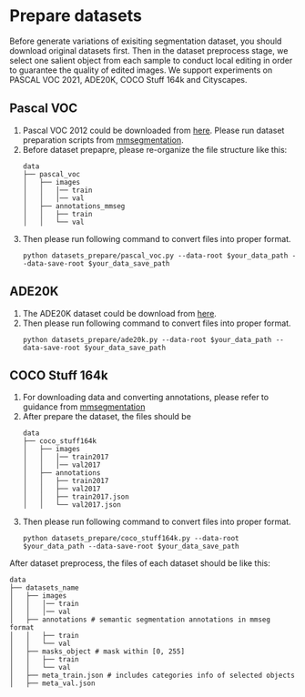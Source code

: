 # Prepare datasets
Before generate variations of exisiting segmentation dataset, you should download original datasets first. Then in the dataset preprocess stage, we select one salient object from each sample to conduct local editing in order to guarantee the quality of edited images. We support experiments on PASCAL VOC 2021, ADE20K, COCO Stuff 164k and Cityscapes.

## Pascal VOC
1. Pascal VOC 2012 could be downloaded from [here](http://host.robots.ox.ac.uk/pascal/VOC/voc2012/VOCtrainval_11-May-2012.tar). Please run dataset preparation scripts from [mmsegmentation](https://github.com/open-mmlab/mmsegmentation/blob/main/docs/en/user_guides/2_dataset_prepare.md#pascal-voc).
2. Before dataset prepapre, please re-organize the file structure like this:
    ```none
    data
    ├── pascal_voc
    │   ├── images
    │   │   │── train
    │   │   │── val
    │   ├── annotations_mmseg
    │   │   ├── train
    │   │   └── val
    ``` 
3. Then please run following command to convert files into proper format.
    ```shell
    python datasets_prepare/pascal_voc.py --data-root $your_data_path --data-save-root $your_data_save_path
    ```


## ADE20K
1. The ADE20K dataset could be download from [here](https://data.csail.mit.edu/places/ADEchallenge/ADEChallengeData2016.zip).
2. Then please run following command to convert files into proper format.
   ```shell
   python datasets_prepare/ade20k.py --data-root $your_data_path --data-save-root $your_data_save_path
   ```

## COCO Stuff 164k
1. For downloading data and converting annotations, please refer to guidance from [mmsegmentation](https://github.com/open-mmlab/mmsegmentation/blob/main/docs/en/user_guides/2_dataset_prepare.md#coco-stuff-164k)
2. After prepare the dataset, the files should be 
    ```none
    data
    ├── coco_stuff164k
    │   ├── images
    │   │   │── train2017
    │   │   │── val2017
    │   ├── annotations
    │   │   ├── train2017
    │   │   ├── val2017
    │   │   ├── train2017.json 
    │   │   └── val2017.json
    ```
3. Then please run following command to convert files into proper format.
   ```shell
   python datasets_prepare/coco_stuff164k.py --data-root $your_data_path --data-save-root $your_data_save_path
   ```


After dataset preprocess, the files of each dataset should be like this:
```none
data
├── datasets_name
│   ├── images
│   │   │── train
│   │   │── val
│   ├── annotations # semantic segmentation annotations in mmseg format
│   │   ├── train
│   │   └── val
│   ├── masks_object # mask within [0, 255]
│   │   ├── train
│   │   └── val
│   ├── meta_train.json # includes categories info of selected objects
│   ├── meta_val.json
```
